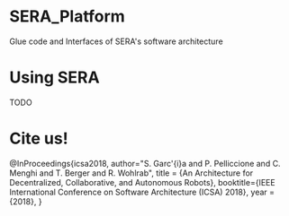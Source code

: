 # SERA_Platform
Glue code and Interfaces of SERA's software architecture

# Using SERA

TODO

# Cite us!
@InProceedings{icsa2018,
	author="S. Garc\'{i}a
	and P. Pelliccione
	and C. Menghi
	and T. Berger
	and R. Wohlrab",
	title = {An Architecture for Decentralized, Collaborative, and Autonomous Robots},
    booktitle={IEEE International Conference on Software Architecture (ICSA) 2018},
	year = {2018},
}
